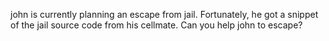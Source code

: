 john is currently planning an escape from jail. Fortunately, he got a snippet of the jail source code from his cellmate. Can you help john to escape?
